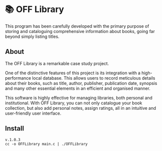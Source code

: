# 📚 OFF Library

This program has been carefully developed with the primary purpose of storing and cataloguing comprehensive information about books, going far beyond simply listing titles.

## About
The OFF Library is a remarkable case study project. 

One of the distinctive features of this project is its integration with a high-performance local database. This allows users to record meticulous details about their books, such as title, author, publisher, publication date, synopsis and many other essential elements in an efficient and organised manner.

This software is highly effective for managing libraries, both personal and institutional. With OFF Library, you can not only catalogue your book collection, but also add personal notes, assign ratings, all in an intuitive and user-friendly user interface.

## Install
`v.1.0.3`<br>
`cc -o OFFLibrary main.c | ./OFFLibrary`
